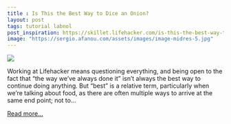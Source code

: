```yaml
---
title : Is This the Best Way to Dice an Onion?
layout: post
tags: tutorial labnol
post_inspiration: https://skillet.lifehacker.com/is-this-the-best-way-to-dice-an-onion-1846607647
image: "https://sergio.afanou.com/assets/images/image-midres-5.jpg"
---
```


<img src="https://i.kinja-img.com/gawker-media/image/upload/s--UfqCCClN--/c_fit,fl_progressive,q_80,w_636/qjfdumaqtsmryjm1riuq.jpg" /><p>Working at Lifehacker means questioning everything, and being open to the fact that “the way we’ve always done it” isn’t always the best way to continue doing anything. But “best” is a relative term, particularly when we’re talking about food, as there are often multiple ways to arrive at the same end point; not to…</p><p><a href="https://skillet.lifehacker.com/is-this-the-best-way-to-dice-an-onion-1846607647">Read more...</a></p>
